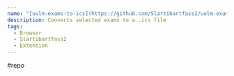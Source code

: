 ```yaml
---
name: "[uulm-exams-to-ics](https://github.com/Slartibartfass2/uulm-exams-to-ics)"
description: Converts selected exams to a .ics file
tags:
  - Browser
  - Slartibartfass2
  - Extension
---
```

#repo